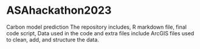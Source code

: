 # ASAhackathon2023
Carbon model prediction
The repository includes, R markdown file, final code script, Data used in the code and extra files include ArcGIS files used to clean, add, and structure the data.
